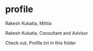 # profile
Rakesh Kukatla, Militia

Rakesh Kukatla, Consultant and Advisor

Check out, Profile.txt in this folder
